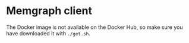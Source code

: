 # Memgraph client

The Docker image is not available on the Docker Hub, so make sure you have downloaded it with `./get.sh`.
